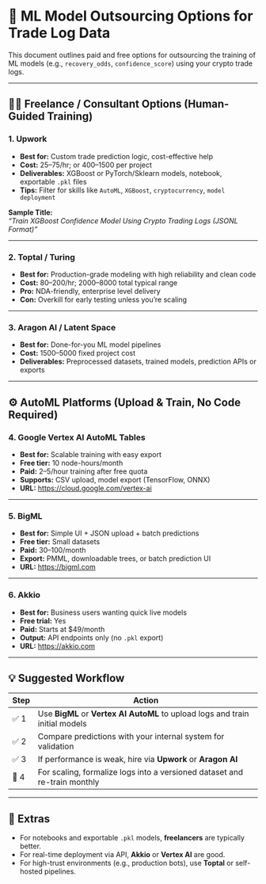 # 🧠 ML Model Outsourcing Options for Trade Log Data

This document outlines paid and free options for outsourcing the training of ML models (e.g., `recovery_odds`, `confidence_score`) using your crypto trade logs.

---

## 👷‍♂️ Freelance / Consultant Options (Human-Guided Training)

### 1. **Upwork**
- **Best for:** Custom trade prediction logic, cost-effective help
- **Cost:** $25–$75/hr; or $400–$1500 per project
- **Deliverables:** XGBoost or PyTorch/Sklearn models, notebook, exportable `.pkl` files
- **Tips:** Filter for skills like `AutoML`, `XGBoost`, `cryptocurrency`, `model deployment`

**Sample Title:**  
*“Train XGBoost Confidence Model Using Crypto Trading Logs (JSONL Format)”*

---

### 2. **Toptal / Turing**
- **Best for:** Production-grade modeling with high reliability and clean code
- **Cost:** $80–$200/hr; $2000–$8000 total typical range
- **Pro:** NDA-friendly, enterprise level delivery
- **Con:** Overkill for early testing unless you’re scaling

---

### 3. **Aragon AI / Latent Space**
- **Best for:** Done-for-you ML model pipelines
- **Cost:** $1500–$5000 fixed project cost
- **Deliverables:** Preprocessed datasets, trained models, prediction APIs or exports

---

## ⚙️ AutoML Platforms (Upload & Train, No Code Required)

### 4. **Google Vertex AI AutoML Tables**
- **Best for:** Scalable training with easy export
- **Free tier:** 10 node-hours/month
- **Paid:** $2–$5/hour training after free quota
- **Supports:** CSV upload, model export (TensorFlow, ONNX)
- **URL:** https://cloud.google.com/vertex-ai

---

### 5. **BigML**
- **Best for:** Simple UI + JSON upload + batch predictions
- **Free tier:** Small datasets
- **Paid:** $30–$100/month
- **Export:** PMML, downloadable trees, or batch prediction UI
- **URL:** https://bigml.com

---

### 6. **Akkio**
- **Best for:** Business users wanting quick live models
- **Free trial:** Yes
- **Paid:** Starts at $49/month
- **Output:** API endpoints only (no `.pkl` export)
- **URL:** https://akkio.com

---

## 💡 Suggested Workflow

| Step | Action |
|------|--------|
| ✅ 1 | Use **BigML** or **Vertex AI AutoML** to upload logs and train initial models |
| ✅ 2 | Compare predictions with your internal system for validation |
| ✅ 3 | If performance is weak, hire via **Upwork** or **Aragon AI** |
| 🧠 4 | For scaling, formalize logs into a versioned dataset and re-train monthly |

---

## 📌 Extras

- For notebooks and exportable `.pkl` models, **freelancers** are typically better.
- For real-time deployment via API, **Akkio** or **Vertex AI** are good.
- For high-trust environments (e.g., production bots), use **Toptal** or self-hosted pipelines.
